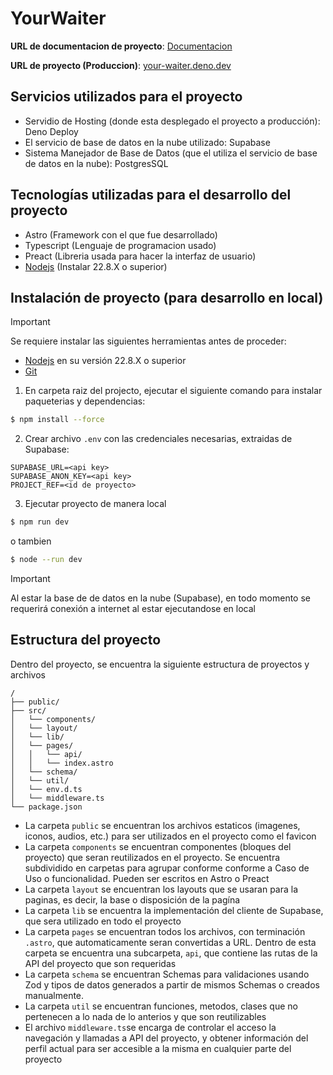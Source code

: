 # YourWaiter

**URL de documentacion de proyecto**:
[Documentacion](https://drive.google.com/drive/folders/12dpj1jh5kyHUQhxRBsrNWq9WsIfvrNBw)

**URL de proyecto (Produccion)**:
[your-waiter.deno.dev](https://your-waiter.deno.dev)

## Servicios utilizados para el proyecto

- Servidio de Hosting (donde esta desplegado el proyecto a producción): Deno Deploy
- El servicio de base de datos en la nube utilizado: Supabase
- Sistema Manejador de Base de Datos (que el utiliza el servicio de base de datos en la nube): PostgresSQL

## Tecnologías utilizadas para el desarrollo del proyecto

- Astro (Framework con el que fue desarrollado)
- Typescript (Lenguaje de programacion usado)
- Preact (Libreria usada para hacer la interfaz de usuario)
- [Nodejs](https://nodejs.org/en/download/package-manager) (Instalar 22.8.X o superior)

## Instalación de proyecto (para desarrollo en local)
>[!Important]
> Se requiere instalar las siguientes herramientas antes de proceder:
> - [Nodejs](https://nodejs.org/en/download/package-manager) en su versión 22.8.X o superior
> - [Git](https://git-scm.com/)

1. En carpeta raiz del projecto, ejecutar el siguiente comando para instalar
   paqueterias y dependencias:

```bash
$ npm install --force
```

2. Crear archivo `.env` con las credenciales necesarias, extraidas de Supabase:

```text
SUPABASE_URL=<api key>
SUPABASE_ANON_KEY=<api key>
PROJECT_REF=<id de proyecto>
```

3. Ejecutar proyecto de manera local

```bash
$ npm run dev
```

o tambien

```bash
$ node --run dev
```
>[!IMPORTANT]
> Al estar la base de de datos en la nube (Supabase), en todo momento se requerirá conexión a internet al estar ejecutandose en local

## Estructura del proyecto

Dentro del proyecto, se encuentra la siguiente estructura de proyectos y
archivos

```text
/
├── public/
├── src/
│   └── components/
│   └── layout/
│   └── lib/
│   └── pages/
│   │   └── api/
│   │   └── index.astro
│   └── schema/
│   └── util/
│   └── env.d.ts
│   └── middleware.ts
└── package.json
```

- La carpeta `public` se encuentran los archivos estaticos (imagenes, iconos,
  audios, etc.) para ser utilizados en el proyecto como el favicon
- La carpeta `components` se encuentran componentes (bloques del proyecto) que
  seran reutilizados en el proyecto. Se encuentra subdividido en carpetas para
  agrupar conforme conforme a Caso de Uso o funcionalidad. Pueden ser escritos
  en Astro o Preact
- La carpeta `layout` se encuentran los layouts que se usaran para la paginas,
  es decir, la base o disposición de la pagína
- La carpeta `lib` se encuentra la implementación del cliente de Supabase, que
  sera utilizado en todo el proyecto
- La carpeta `pages` se encuentran todos los archivos, con terminación `.astro`,
  que automaticamente seran convertidas a URL. Dentro de esta carpeta se
  encuentra una subcarpeta, `api`, que contiene las rutas de la API del proyecto
  que son requeridas
- La carpeta `schema` se encuentran Schemas para validaciones usando Zod y tipos
  de datos generados a partir de mismos Schemas o creados manualmente.
- La carpeta `util` se encuentran funciones, metodos, clases que no pertenecen a
  lo nada de lo anterios y que son reutilizables
- El archivo `middleware.ts`se encarga de controlar el acceso la navegación y
  llamadas a API del proyecto, y obtener información del perfil actual para ser
  accesible a la misma en cualquier parte del proyecto
